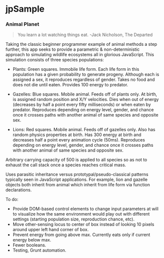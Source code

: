# jpSample

### Animal Planet

> You learn a lot watching things eat.
> -Jack Nicholson, The Departed

Taking the classic beginner programmer example of animal methods a step further, this app seeks to provide a parametric & non-deterministic approach to simulating wildlife ecosystems all in glorious JavaScript.  This simulation consists of three species populations:

 * Plants: Green squares.  Immobile life form.  Each life form in this population has a given probability to generate progeny.  Although each is assigned a sex, it reproduces regardless of gender.  Takes no food and does not die until eaten.  Provides 100 energy to predator.

 * Gazelles: Blue squares.  Mobile animal.  Feeds off of plants only.  At birth, is assigned random position and X/Y velocities.  Dies when out of energy (decreases by half a point every fifty milliseconds) or when eaten by predator.  Reproduces depending on energy level, gender, and chance once it crosses paths with another animal of same species and opposite sex.

 * Lions: Red squares.  Mobile animal.  Feeds off of gazelles only.  Also has random physics properties at birth.  Has 300 energy at birth and decreases half a point every animation cycle (50ms).  Reproduces depending on energy level, gender, and chance once it crosses paths with another animal of same species and opposite sex.

Arbitrary carrying capacity of 500 is applied to all species so as not to exhaust the call stack once a species reaches critical mass.

Uses parasitic inheritance versus prototypal/pseudo-classical patterns typically seen in JavaScript applications.  For example, lion and gazelle objects both inherit from animal which inherit from life form via function declarations.

To do:

 * Provide DOM-based control elements to change input parameters at will to visualize how the same environment would play out with different settings (starting population size, reproduction chance, etc).
 * Move other-sensing locus to center of box instead of looking 10 pixels around upper left hand corner of box.
 * Prevent energy from going above max.  Currently eats only if current energy below max.
 * Fewer booleans.
 * Testing, Grunt automation.